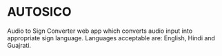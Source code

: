 # AUTOSICO

Audio to Sign Converter web app which converts audio input into appropriate sign language.
Languages acceptable are: English, Hindi and Guajrati.
